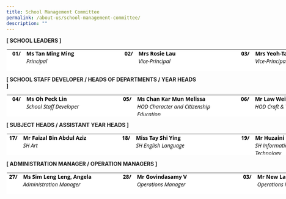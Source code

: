 ```yaml
---
title: School Management Committee
permalink: /about-us/school-management-committee/
description: ""
---
```




**[ SCHOOL LEADERS ]**

<table class="ive_eobj_center ives_tab_kosong" style="margin: auto; outline: 0px; padding: 0px; border-collapse: collapse; clear: both; border: 1px solid transparent; table-layout: fixed; color: rgb(0, 0, 0); font-family: &quot;Open Sans&quot;, sans-serif; font-size: 14px; font-style: normal; font-variant-ligatures: normal; font-variant-caps: normal; font-weight: 400; letter-spacing: normal; orphans: 2; text-align: left; text-transform: none; white-space: normal; widows: 2; word-spacing: 0px; -webkit-text-stroke-width: 0px; background-color: rgb(255, 255, 255); text-decoration-thickness: initial; text-decoration-style: initial; text-decoration-color: initial; width: 879.676px; height: 57px;"><tbody style="margin: 0px; outline: 0px; padding: 0px;"><tr style="margin: 0px; outline: 0px; padding: 0px;"><th style="margin: 0px; outline: 0px; padding: 0px 15px 15px 0px; vertical-align: top; text-align: right; width: 39px;">01/<br style="margin: 0px; outline: 0px; padding: 0px;"><br style="margin: 0px; outline: 0px; padding: 0px;"></th><th style="margin: 0px; outline: 0px; padding: 0px 15px 15px 0px; vertical-align: top; width: 261px;"><div style="margin: 0px; outline: 0px; padding: 0px; line-height: 19.6px; text-align: left;">Ms Tan Ming Ming</div><div style="margin: 0px; outline: 0px; padding: 0px; line-height: 19.6px; text-align: left;"><span style="margin: 0px; outline: 0px; padding: 0px; font-weight: normal;"><i style="margin: 0px; outline: 0px; padding: 0px;">Principal</i></span></div></th><th style="margin: 0px; outline: 0px; padding: 0px 15px 15px 0px; vertical-align: top; width: 37px;"><div style="margin: 0px; outline: 0px; padding: 0px; line-height: 19.6px; text-align: right;"><span style="margin: 0px; outline: 0px; padding: 0px; background-color: initial;">02/</span></div><br style="margin: 0px; outline: 0px; padding: 0px;"></th><th style="margin: 0px; outline: 0px; padding: 0px 15px 15px 0px; vertical-align: top; width: 241px;"><div style="margin: 0px; outline: 0px; padding: 0px; line-height: 19.6px; text-align: left;">Mrs Rosie Lau&nbsp;</div><div style="margin: 0px; outline: 0px; padding: 0px; line-height: 19.6px; text-align: left;"><i style="margin: 0px; outline: 0px; padding: 0px; font-weight: normal;">Vice-Principal</i></div></th><td style="margin: 0px; outline: 0px; padding: 0px 15px 15px 0px; vertical-align: top; text-align: left; width: 70px;"><div style="margin: 0px; outline: 0px; padding: 0px; line-height: 19.6px; text-align: right;"><span style="margin: 0px; outline: 0px; padding: 0px; background-color: initial;">&nbsp;</span><b style="margin: 0px; outline: 0px; padding: 0px; background-color: initial;">03/</b></div><br style="margin: 0px; outline: 0px; padding: 0px;"></td><th style="margin: 0px; outline: 0px; padding: 0px 15px 15px 0px; vertical-align: top; width: 241px;"><div style="margin: 0px; outline: 0px; padding: 0px; line-height: 19.6px; text-align: left;">Mrs Yeoh-Tan Jiing Shyuan</div><div style="margin: 0px; outline: 0px; padding: 0px; line-height: 19.6px; text-align: left;"><span style="margin: 0px; outline: 0px; padding: 0px; font-weight: normal;"><i style="margin: 0px; outline: 0px; padding: 0px;">Vice-Principal</i></span></div></th></tr></tbody></table>

  
**[ SCHOOL STAFF DEVELOPER / HEADS OF DEPARTMENTS / YEAR HEADS ]**

<table class="ive_eobj_center ives_tab_kosong" style="margin: auto; outline: 0px; padding: 0px; border-collapse: collapse; clear: both; border: 1px solid transparent; table-layout: fixed; color: rgb(0, 0, 0); font-family: &quot;Open Sans&quot;, sans-serif; font-size: 14px; font-style: normal; font-variant-ligatures: normal; font-variant-caps: normal; font-weight: 400; letter-spacing: normal; orphans: 2; text-align: left; text-transform: none; white-space: normal; widows: 2; word-spacing: 0px; -webkit-text-stroke-width: 0px; background-color: rgb(255, 255, 255); text-decoration-thickness: initial; text-decoration-style: initial; text-decoration-color: initial; width: 885.606px; height: 57px;"><tbody style="margin: 0px; outline: 0px; padding: 0px;"><tr style="margin: 0px; outline: 0px; padding: 0px;"><th style="margin: 0px; outline: 0px; padding: 0px 15px 15px 0px; vertical-align: top; text-align: right; width: 39px;">04/<br style="margin: 0px; outline: 0px; padding: 0px;"><br style="margin: 0px; outline: 0px; padding: 0px;"></th><th style="margin: 0px; outline: 0px; padding: 0px 15px 15px 0px; vertical-align: top; width: 261px;"><div style="margin: 0px; outline: 0px; padding: 0px; line-height: 19.6px;">Ms Oh Peck Lin</div><div style="margin: 0px; outline: 0px; padding: 0px; line-height: 19.6px;"><span style="margin: 0px; outline: 0px; padding: 0px; font-weight: 400;"><i style="margin: 0px; outline: 0px; padding: 0px;">School Staff Developer</i></span></div></th><th style="margin: 0px; outline: 0px; padding: 0px 15px 15px 0px; vertical-align: top; width: 37px;"><div style="margin: 0px; outline: 0px; padding: 0px; line-height: 19.6px; text-align: right;"><span style="margin: 0px; outline: 0px; padding: 0px; background-color: initial;">05/</span></div><br style="margin: 0px; outline: 0px; padding: 0px;"></th><th style="margin: 0px; outline: 0px; padding: 0px 15px 15px 0px; vertical-align: top; width: 241px;"><div style="margin: 0px; outline: 0px; padding: 0px; line-height: 19.6px;">Ms Chan Kar Mun&nbsp;<span style="margin: 0px; outline: 0px; padding: 0px; background-color: initial;">Melissa</span></div><div style="margin: 0px; outline: 0px; padding: 0px; line-height: 19.6px;"><span style="margin: 0px; outline: 0px; padding: 0px; font-weight: 400;"><i style="margin: 0px; outline: 0px; padding: 0px;">HOD Character and Citizenship Education</i></span></div></th><td style="margin: 0px; outline: 0px; padding: 0px 15px 15px 0px; vertical-align: top; width: 76px;"><div style="margin: 0px; outline: 0px; padding: 0px; line-height: 19.6px; text-align: right;"><span style="margin: 0px; outline: 0px; padding: 0px; background-color: initial;">&nbsp;</span><b style="margin: 0px; outline: 0px; padding: 0px; background-color: initial;">06/</b></div><br style="margin: 0px; outline: 0px; padding: 0px;"></td><th style="margin: 0px; outline: 0px; padding: 0px 15px 15px 0px; vertical-align: top; width: 241px;"><div style="margin: 0px; outline: 0px; padding: 0px; line-height: 19.6px;">Mr Law Wei Ming, Kelvin</div><div style="margin: 0px; outline: 0px; padding: 0px; line-height: 19.6px;"><span style="margin: 0px; outline: 0px; padding: 0px; font-weight: normal;"><i style="margin: 0px; outline: 0px; padding: 0px;">HOD Craft &amp; Technology</i></span></div><div style="margin: 0px; outline: 0px; padding: 0px; line-height: 19.6px;"></div></th></tr><tr style="margin: 0px; outline: 0px; padding: 0px;"><td style="margin: 0px; outline: 0px; padding: 0px 15px 15px 0px; vertical-align: top; text-align: right;">&nbsp;<b style="margin: 0px; outline: 0px; padding: 0px;">07/</b></td><td style="margin: 0px; outline: 0px; padding: 0px 15px 15px 0px; vertical-align: top; text-align: left;"><b style="margin: 0px; outline: 0px; padding: 0px;">Ms Tan Kok Yin, Serene</b><br style="margin: 0px; outline: 0px; padding: 0px;"><i style="margin: 0px; outline: 0px; padding: 0px;">HOD English Language</i></td><td style="margin: 0px; outline: 0px; padding: 0px 15px 15px 0px; vertical-align: top; text-align: right;"><b style="margin: 0px; outline: 0px; padding: 0px;">08/</b></td><td style="margin: 0px; outline: 0px; padding: 0px 15px 15px 0px; vertical-align: top; text-align: left;"><b style="margin: 0px; outline: 0px; padding: 0px;">Dr Nandakumar Mayakestan</b><br style="margin: 0px; outline: 0px; padding: 0px;"><i style="margin: 0px; outline: 0px; padding: 0px;">HOD Humanities</i></td><td style="margin: 0px; outline: 0px; padding: 0px 15px 15px 0px; vertical-align: top; text-align: right;"><b style="margin: 0px; outline: 0px; padding: 0px;">09/</b></td><td style="margin: 0px; outline: 0px; padding: 0px 15px 15px 0px; vertical-align: top; text-align: left;"><b style="margin: 0px; outline: 0px; padding: 0px;">Mr Chia Yanzhong,&nbsp;</b><b style="margin: 0px; outline: 0px; padding: 0px;">Dennis&nbsp;</b><br style="margin: 0px; outline: 0px; padding: 0px;"><i style="margin: 0px; outline: 0px; padding: 0px;">HOD Information &amp; Communications Technology</i></td></tr><tr style="margin: 0px; outline: 0px; padding: 0px;"><td style="margin: 0px; outline: 0px; padding: 0px 15px 15px 0px; vertical-align: top; text-align: right;"><b style="margin: 0px; outline: 0px; padding: 0px;">&nbsp;10/</b></td><td style="margin: 0px; outline: 0px; padding: 0px 15px 15px 0px; vertical-align: top; text-align: left;"><b style="margin: 0px; outline: 0px; padding: 0px;">Ms Sharron Chiam Sze Hui</b><br style="margin: 0px; outline: 0px; padding: 0px;"><i style="margin: 0px; outline: 0px; padding: 0px;">HOD Mathematics</i></td><td style="margin: 0px; outline: 0px; padding: 0px 15px 15px 0px; vertical-align: top; text-align: right;"><b style="margin: 0px; outline: 0px; padding: 0px;">11/</b></td><td style="margin: 0px; outline: 0px; padding: 0px 15px 15px 0px; vertical-align: top; text-align: left;"><b style="margin: 0px; outline: 0px; padding: 0px;">Mr Choy Chee Ping</b><br style="margin: 0px; outline: 0px; padding: 0px;"><i style="margin: 0px; outline: 0px; padding: 0px;">HOD Mother Tongue Languages</i></td><td style="margin: 0px; outline: 0px; padding: 0px 15px 15px 0px; vertical-align: top; text-align: right;"><b style="margin: 0px; outline: 0px; padding: 0px;">12/</b></td><td style="margin: 0px; outline: 0px; padding: 0px 15px 15px 0px; vertical-align: top; text-align: left;"><b style="margin: 0px; outline: 0px; padding: 0px;">Mr Lee Kah Onn</b><br style="margin: 0px; outline: 0px; padding: 0px;"><i style="margin: 0px; outline: 0px; padding: 0px;">HOD Physical Education &amp; Co-Curricular Activities</i></td></tr><tr style="margin: 0px; outline: 0px; padding: 0px;"><td style="margin: 0px; outline: 0px; padding: 0px 15px 15px 0px; vertical-align: top; text-align: right;"><b style="margin: 0px; outline: 0px; padding: 0px;">&nbsp;13/</b></td><td style="margin: 0px; outline: 0px; padding: 0px 15px 15px 0px; vertical-align: top; text-align: left;"><b style="margin: 0px; outline: 0px; padding: 0px;">Mr Lim Yiu Tian</b><br style="margin: 0px; outline: 0px; padding: 0px;"><i style="margin: 0px; outline: 0px; padding: 0px;">HOD Science<br style="margin: 0px; outline: 0px; padding: 0px;"><br style="margin: 0px; outline: 0px; padding: 0px;"></i></td><td style="margin: 0px; outline: 0px; padding: 0px 15px 15px 0px; vertical-align: top; text-align: right;"><b style="margin: 0px; outline: 0px; padding: 0px;">14/</b></td><td style="margin: 0px; outline: 0px; padding: 0px 15px 15px 0px; vertical-align: top; text-align: left;"><b style="margin: 0px; outline: 0px; padding: 0px;">Mr Rayner Goh</b><br style="margin: 0px; outline: 0px; padding: 0px;"><i style="margin: 0px; outline: 0px; padding: 0px;">HOD Student Development</i></td><td style="margin: 0px; outline: 0px; padding: 0px 15px 15px 0px; vertical-align: top; text-align: right;"><b style="margin: 0px; outline: 0px; padding: 0px;">15/</b></td><td style="margin: 0px; outline: 0px; padding: 0px 15px 15px 0px; vertical-align: top; text-align: left;"><b style="margin: 0px; outline: 0px; padding: 0px;">Ms Zhang Zhihui,&nbsp;</b><b style="margin: 0px; outline: 0px; padding: 0px;">Orry&nbsp;</b><br style="margin: 0px; outline: 0px; padding: 0px;"><i style="margin: 0px; outline: 0px; padding: 0px;">Year Head (Upper Secondary)</i></td></tr><tr style="margin: 0px; outline: 0px; padding: 0px;"><td style="margin: 0px; outline: 0px; padding: 0px 15px 15px 0px; vertical-align: top; text-align: right;"><b style="margin: 0px; outline: 0px; padding: 0px;">&nbsp;16/</b></td><td style="margin: 0px; outline: 0px; padding: 0px 15px 15px 0px; vertical-align: top; text-align: left;"><b style="margin: 0px; outline: 0px; padding: 0px;">Ms Amanda Lee Si Jie</b><br style="margin: 0px; outline: 0px; padding: 0px;"><i style="margin: 0px; outline: 0px; padding: 0px;">Year Head (Lower Secondary)</i></td><td style="margin: 0px; outline: 0px; padding: 0px 15px 15px 0px; vertical-align: top; text-align: right;"><b style="margin: 0px; outline: 0px; padding: 0px;">&nbsp;</b></td><td style="margin: 0px; outline: 0px; padding: 0px 15px 15px 0px; vertical-align: top; text-align: right;"><b style="margin: 0px; outline: 0px; padding: 0px;">&nbsp;</b></td><td style="margin: 0px; outline: 0px; padding: 0px 15px 15px 0px; vertical-align: top; text-align: right;"><b style="margin: 0px; outline: 0px; padding: 0px;">&nbsp;</b></td><td style="margin: 0px; outline: 0px; padding: 0px 15px 15px 0px; vertical-align: top; text-align: right;"><b style="margin: 0px; outline: 0px; padding: 0px;">&nbsp;</b></td></tr></tbody></table>

  
  
**[ SUBJECT HEADS / ASSISTANT YEAR HEADS ]**

<table class="ive_eobj_center ives_tab_kosong" style="margin: auto; outline: 0px; padding: 0px; border-collapse: collapse; clear: both; border: 1px solid transparent; table-layout: fixed; color: rgb(0, 0, 0); font-family: &quot;Open Sans&quot;, sans-serif; font-size: 14px; font-style: normal; font-variant-ligatures: normal; font-variant-caps: normal; font-weight: 400; letter-spacing: normal; orphans: 2; text-align: left; text-transform: none; white-space: normal; widows: 2; word-spacing: 0px; -webkit-text-stroke-width: 0px; background-color: rgb(255, 255, 255); text-decoration-thickness: initial; text-decoration-style: initial; text-decoration-color: initial; width: 885.606px; height: 57px;"><tbody style="margin: 0px; outline: 0px; padding: 0px;"><tr style="margin: 0px; outline: 0px; padding: 0px;"><th style="margin: 0px; outline: 0px; padding: 0px 15px 15px 0px; vertical-align: top; text-align: right; width: 29px;">17/<br style="margin: 0px; outline: 0px; padding: 0px;"></th><th style="margin: 0px; outline: 0px; padding: 0px 15px 15px 0px; vertical-align: top; width: 261px;"><div style="margin: 0px; outline: 0px; padding: 0px; line-height: 19.6px;">Mr Faizal Bin Abdul Aziz</div><div style="margin: 0px; outline: 0px; padding: 0px; line-height: 19.6px;"><span style="margin: 0px; outline: 0px; padding: 0px; font-weight: normal;"><i style="margin: 0px; outline: 0px; padding: 0px;">SH Art</i></span></div></th><th style="margin: 0px; outline: 0px; padding: 0px 15px 15px 0px; vertical-align: top; width: 37px;"><div style="margin: 0px; outline: 0px; padding: 0px; line-height: 19.6px; text-align: right;"><span style="margin: 0px; outline: 0px; padding: 0px; background-color: initial;">18/</span></div><br style="margin: 0px; outline: 0px; padding: 0px;"></th><th style="margin: 0px; outline: 0px; padding: 0px 15px 15px 0px; vertical-align: top; width: 241px;"><div style="margin: 0px; outline: 0px; padding: 0px; line-height: 19.6px;">Miss Tay Shi Ying</div><div style="margin: 0px; outline: 0px; padding: 0px; line-height: 19.6px;"><span style="margin: 0px; outline: 0px; padding: 0px; font-weight: 400;"><i style="margin: 0px; outline: 0px; padding: 0px;">SH English Language</i></span></div></th><td style="margin: 0px; outline: 0px; padding: 0px 15px 15px 0px; vertical-align: top; width: 76px;"><div style="margin: 0px; outline: 0px; padding: 0px; line-height: 19.6px; text-align: right;"><span style="margin: 0px; outline: 0px; padding: 0px; background-color: initial;">&nbsp;<b style="margin: 0px; outline: 0px; padding: 0px;">19</b></span><b style="margin: 0px; outline: 0px; padding: 0px; background-color: initial;">/</b></div><br style="margin: 0px; outline: 0px; padding: 0px;"></td><th style="margin: 0px; outline: 0px; padding: 0px 15px 15px 0px; vertical-align: top; width: 241px;"><div style="margin: 0px; outline: 0px; padding: 0px; line-height: 19.6px;">Mr Huzaini bin Alwi</div><div style="margin: 0px; outline: 0px; padding: 0px; line-height: 19.6px;"><span style="margin: 0px; outline: 0px; padding: 0px; font-weight: normal;"><i style="margin: 0px; outline: 0px; padding: 0px;">SH Information &amp; Communications Technology</i></span></div></th></tr><tr style="margin: 0px; outline: 0px; padding: 0px;"><td style="margin: 0px; outline: 0px; padding: 0px 15px 15px 0px; vertical-align: top; text-align: right;"><b style="margin: 0px; outline: 0px; padding: 0px;">20/</b></td><td style="margin: 0px; outline: 0px; padding: 0px 15px 15px 0px; vertical-align: top; text-align: left;"><b style="margin: 0px; outline: 0px; padding: 0px;">Mr Chua Wang Zhi</b><br style="margin: 0px; outline: 0px; padding: 0px;"><i style="margin: 0px; outline: 0px; padding: 0px;">SH Mathematics (Internal)</i></td><td style="margin: 0px; outline: 0px; padding: 0px 15px 15px 0px; vertical-align: top; text-align: right;"><b style="margin: 0px; outline: 0px; padding: 0px;">21/</b></td><td style="margin: 0px; outline: 0px; padding: 0px 15px 15px 0px; vertical-align: top; text-align: left;"><b style="margin: 0px; outline: 0px; padding: 0px;">Mr Zubir Bin Ali</b><br style="margin: 0px; outline: 0px; padding: 0px;"><i style="margin: 0px; outline: 0px; padding: 0px;">SH Malay Language</i><br style="margin: 0px; outline: 0px; padding: 0px;"><br style="margin: 0px; outline: 0px; padding: 0px;"></td><td style="margin: 0px; outline: 0px; padding: 0px 15px 15px 0px; vertical-align: top; text-align: right;"><b style="margin: 0px; outline: 0px; padding: 0px;">22/</b></td><td style="margin: 0px; outline: 0px; padding: 0px 15px 15px 0px; vertical-align: top; text-align: left;"><b style="margin: 0px; outline: 0px; padding: 0px;">Mr Yaw Kah Weng</b><br style="margin: 0px; outline: 0px; padding: 0px;"><i style="margin: 0px; outline: 0px; padding: 0px;">SH Physical Education &amp; Co-Curricular Activities</i></td></tr><tr style="margin: 0px; outline: 0px; padding: 0px;"><td style="margin: 0px; outline: 0px; padding: 0px 15px 15px 0px; vertical-align: top; text-align: right;"><b style="margin: 0px; outline: 0px; padding: 0px;">23/</b></td><td style="margin: 0px; outline: 0px; padding: 0px 15px 15px 0px; vertical-align: top; text-align: left;"><b style="margin: 0px; outline: 0px; padding: 0px;">Ms Ho Liyi</b><br style="margin: 0px; outline: 0px; padding: 0px;"><i style="margin: 0px; outline: 0px; padding: 0px;">SH Science<br style="margin: 0px; outline: 0px; padding: 0px;"><br style="margin: 0px; outline: 0px; padding: 0px;"></i></td><td style="margin: 0px; outline: 0px; padding: 0px 15px 15px 0px; vertical-align: top; text-align: right;"><b style="margin: 0px; outline: 0px; padding: 0px;">24/</b></td><td style="margin: 0px; outline: 0px; padding: 0px 15px 15px 0px; vertical-align: top; text-align: left;"><b style="margin: 0px; outline: 0px; padding: 0px;">Mrs Salinah Zhu</b><br style="margin: 0px; outline: 0px; padding: 0px;"><i style="margin: 0px; outline: 0px; padding: 0px;">SH Student Management</i></td><td style="margin: 0px; outline: 0px; padding: 0px 15px 15px 0px; vertical-align: top; text-align: right;"><b style="margin: 0px; outline: 0px; padding: 0px;">25/</b></td><td style="margin: 0px; outline: 0px; padding: 0px 15px 15px 0px; vertical-align: top; text-align: left;"><b style="margin: 0px; outline: 0px; padding: 0px;">Ms Yasmin Hussein</b><br style="margin: 0px; outline: 0px; padding: 0px;"><i style="margin: 0px; outline: 0px; padding: 0px;">Assistant Year Head (Secondary 1)</i></td></tr><tr style="margin: 0px; outline: 0px; padding: 0px;"><td style="margin: 0px; outline: 0px; padding: 0px 15px 15px 0px; vertical-align: top; text-align: right;"><b style="margin: 0px; outline: 0px; padding: 0px;">26/</b></td><td style="margin: 0px; outline: 0px; padding: 0px 15px 15px 0px; vertical-align: top; text-align: left;"><b style="margin: 0px; outline: 0px; padding: 0px;">&nbsp;Ms Chin Siang Yee, Samantha</b><br style="margin: 0px; outline: 0px; padding: 0px;"><i style="margin: 0px; outline: 0px; padding: 0px;">Assistant Year Head (Secondary 3)</i></td><td style="margin: 0px; outline: 0px; padding: 0px 15px 15px 0px; vertical-align: top; text-align: right;"><b style="margin: 0px; outline: 0px; padding: 0px;">&nbsp;</b></td><td style="margin: 0px; outline: 0px; padding: 0px 15px 15px 0px; vertical-align: top; text-align: right;"><b style="margin: 0px; outline: 0px; padding: 0px;">&nbsp;</b></td><td style="margin: 0px; outline: 0px; padding: 0px 15px 15px 0px; vertical-align: top;">&nbsp;</td><td style="margin: 0px; outline: 0px; padding: 0px 15px 15px 0px; vertical-align: top;">&nbsp;</td></tr></tbody></table>

  
  
**[ ADMINISTRATION MANAGER / OPERATION MANAGERS ]**


<table class="ive_eobj_center ives_tab_kosong" style="margin: auto; outline: 0px; padding: 0px; border-collapse: collapse; clear: both; border: 1px solid transparent; table-layout: fixed; color: rgb(0, 0, 0); font-family: &quot;Open Sans&quot;, sans-serif; font-size: 14px; font-style: normal; font-variant-ligatures: normal; font-variant-caps: normal; font-weight: 400; letter-spacing: normal; orphans: 2; text-align: left; text-transform: none; white-space: normal; widows: 2; word-spacing: 0px; -webkit-text-stroke-width: 0px; background-color: rgb(255, 255, 255); text-decoration-thickness: initial; text-decoration-style: initial; text-decoration-color: initial; width: 885.606px; height: 57px;"><tbody style="margin: 0px; outline: 0px; padding: 0px;"><tr style="margin: 0px; outline: 0px; padding: 0px;"><th style="margin: 0px; outline: 0px; padding: 0px 15px 15px 0px; vertical-align: top; text-align: right; width: 29px;">27/<br style="margin: 0px; outline: 0px; padding: 0px;"><br style="margin: 0px; outline: 0px; padding: 0px;"></th><th style="margin: 0px; outline: 0px; padding: 0px 15px 15px 0px; vertical-align: top; width: 261px;"><div style="margin: 0px; outline: 0px; padding: 0px; line-height: 19.6px;">Ms Sim Leng Leng, Angela</div><div style="margin: 0px; outline: 0px; padding: 0px; line-height: 19.6px;"><span style="margin: 0px; outline: 0px; padding: 0px; font-weight: 400;"><i style="margin: 0px; outline: 0px; padding: 0px;">Administration Manager</i></span></div></th><th style="margin: 0px; outline: 0px; padding: 0px 15px 15px 0px; vertical-align: top; width: 37px;"><div style="margin: 0px; outline: 0px; padding: 0px; line-height: 19.6px; text-align: right;"><span style="margin: 0px; outline: 0px; padding: 0px; background-color: initial;">28/</span></div><br style="margin: 0px; outline: 0px; padding: 0px;"></th><th style="margin: 0px; outline: 0px; padding: 0px 15px 15px 0px; vertical-align: top; width: 241px;"><div style="margin: 0px; outline: 0px; padding: 0px; line-height: 19.6px;">Mr Govindasamy V</div><div style="margin: 0px; outline: 0px; padding: 0px; line-height: 19.6px;"><span style="margin: 0px; outline: 0px; padding: 0px; font-weight: 400;"><i style="margin: 0px; outline: 0px; padding: 0px;">Operations Manager</i></span></div></th><td style="margin: 0px; outline: 0px; padding: 0px 15px 15px 0px; vertical-align: top; width: 76px;"><div style="margin: 0px; outline: 0px; padding: 0px; line-height: 19.6px; text-align: right;"><span style="margin: 0px; outline: 0px; padding: 0px; background-color: initial;">&nbsp;</span><b style="margin: 0px; outline: 0px; padding: 0px; background-color: initial;">03/</b></div><br style="margin: 0px; outline: 0px; padding: 0px;"></td><th style="margin: 0px; outline: 0px; padding: 0px 15px 15px 0px; vertical-align: top; width: 241px;"><div style="margin: 0px; outline: 0px; padding: 0px; line-height: 19.6px;">Mr New Lam Heng</div><div style="margin: 0px; outline: 0px; padding: 0px; line-height: 19.6px;"><span style="margin: 0px; outline: 0px; padding: 0px; font-weight: normal;"><i style="margin: 0px; outline: 0px; padding: 0px;">Operations Manager</i></span></div></th></tr></tbody></table>